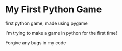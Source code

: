 # My First Python Game

first python game, made using pygame

I'm trying to make a game in python for the first time!

Forgive any bugs in my code